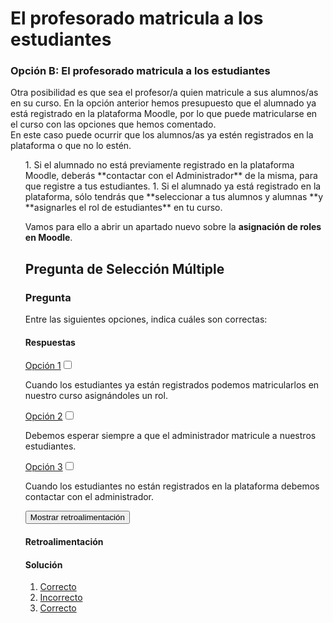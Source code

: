 
# El profesorado matricula a los estudiantes

### Opción B: El profesorado matricula a los estudiantes 

Otra posibilidad es que sea el profesor/a quien matricule a sus alumnos/as en su curso. En la opción anterior hemos presupuesto que el alumnado ya está registrado en la plataforma Moodle, por lo que puede matricularse en el curso con las opciones que hemos comentado.<br/> En este caso puede ocurrir que los alumnos/as ya estén registrados en la plataforma o que no lo estén.
<ol>
1. Si el alumnado no está previamente registrado en la plataforma Moodle, deberás **contactar con el Administrador** de la misma, para que registre a tus estudiantes.
1. Si el alumnado ya está registrado en la plataforma, sólo tendrás que **seleccionar a tus alumnos y alumnas **y **asignarles el rol de estudiantes** en tu curso.

Vamos para ello a abrir un apartado nuevo sobre la **asignación de roles en Moodle**.

## Pregunta de Selección Múltiple

### Pregunta

Entre las siguientes opciones, indica cuáles son correctas:

#### Respuestas


<label class="sr-av" for="op114_290">[Opción 1](#answer-114_166)</label><input id="op114_290" type="checkbox" value="True"/>


Cuando los estudiantes ya están registrados podemos matricularlos en nuestro curso asignándoles un rol.


<label class="sr-av" for="op114_291">[Opción 2](#answer-114_168)</label><input id="op114_291" type="checkbox" value="False"/>


Debemos esperar siempre a que el administrador matricule a nuestros estudiantes.


<label class="sr-av" for="op114_292">[Opción 3](#answer-114_170)</label><input id="op114_292" type="checkbox" value="True"/>


Cuando los estudiantes no están registrados en la plataforma debemos contactar con el administrador.


<input class="feedbackbutton" name="submitSelect" onclick="$exe.showFeedback(this,3,'114_29')" type="button" value="Mostrar retroalimentación"/>


#### Retroalimentación

#### Solución

1. [Correcto](#answer-114_166)
1. [Incorrecto](#answer-114_168)
1. [Correcto](#answer-114_170)
